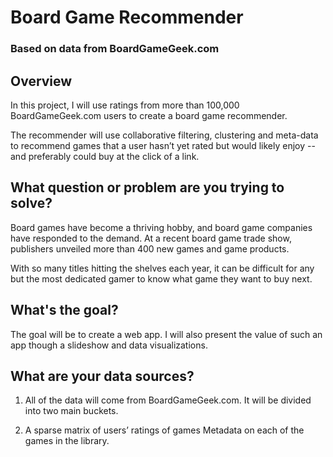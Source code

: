 # Board Game Recommender
### Based on data from BoardGameGeek.com

## Overview

In this project, I will use ratings from more than 100,000 BoardGameGeek.com users to create a board game recommender.

The recommender will use collaborative filtering, clustering and meta-data to recommend games that a user hasn’t yet rated but would likely enjoy -- and preferably could buy at the click of a link.

## What question or problem are you trying to solve?

Board games have become a thriving hobby, and board game companies have responded to the demand. At a recent board game trade show, publishers unveiled more than 400 new games and game products.

With so many titles hitting the shelves each year, it can be difficult for any but the most dedicated gamer to know what game they want to buy next.

## What's the goal?

The goal will be to create a web app. I will also present the value of such an app though a slideshow and data visualizations.

## What are your data sources?

1. All of the data will come from BoardGameGeek.com. It will be divided into two main buckets.

2. A sparse matrix of users’ ratings of games Metadata on each of the games in the library.

